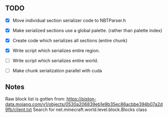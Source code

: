 ## TODO

- [x] Move individual section serializer code to NBTParser.h
- [x] Make serialized sections use a global palette. (rather than palette index)
- [x] Create code which serializes all sections (entire chunk)
- [x] Write script which serializes entire region.
- [ ] Write script which serializes entire world.
- [ ] Make chunk serialization parallel with cuda


## Notes
Raw block list is gotten from: https://piston-data.mojang.com/v1/objects/0530a206839eb1e9b35ec86acbbe394b07a2d9fb/client.txt
Search for net.minecraft.world.level.block.Blocks class

